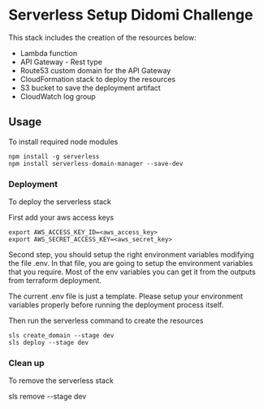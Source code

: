 # Serverless Setup Didomi Challenge

This stack includes the creation of the resources below:
- Lambda function
- API Gateway - Rest type
- Route53 custom domain for the API Gateway
- CloudFormation stack to deploy the resources
- S3 bucket to save the deployment artifact
- CloudWatch log group

## Usage

To install required node modules

```
npm install -g serverless
npm install serverless-domain-manager --save-dev
```

### Deployment

To deploy the serverless stack

First add your aws access keys

```
export AWS_ACCESS_KEY_ID=<aws_access_key>
export AWS_SECRET_ACCESS_KEY=<aws_secret_key>
```

Second step, you should setup the right environment variables modifying the file .env.
In that file, you are going to setup the environment variables that you require. Most of the env variables you can get it from the outputs from terraform deployment.

The current .env file is just a template. Please setup your environment variables properly before running the deployment process itself.

Then run the serverless command to create the resources

```
sls create_domain --stage dev
sls deploy --stage dev
```

### Clean up

To remove the serverless stack

sls remove --stage dev